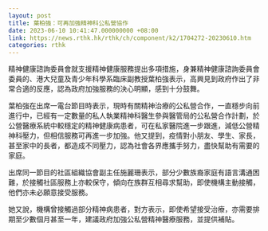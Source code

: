 ```yaml
---
layout: post
title: 葉柏強：可再加強精神科公私營協作
date: 2023-06-10 10:41:47.000000000 +08:00
link: https://news.rthk.hk/rthk/ch/component/k2/1704272-20230610.htm
categories: rthk
---
```


精神健康諮詢委員會就支援精神健康服務提出多項措施，身兼精神健康諮詢委員會委員的、港大兒童及青少年科學系臨床副教授葉柏強表示，高興見到政府作出了非常合適的反應，認為政府加強服務的決心明顯，感到十分鼓舞。

葉柏強在出席一電台節目時表示，現時有關精神治療的公私營合作，一直穩步向前進行中，已經有一定數量的私人執業精神科醫生參與醫管局的公私營合作計劃，於公營醫療系統中較穩定的精神健康病患者，可在私家醫院進一步跟進，減低公營精神科壓力，但相信服務可再進一步加強。他又提到，疫情對小朋友、學生、家長，甚至家中的長者，都造成不同壓力，認為社會各界應攜手努力，盡快幫助有需要的家庭。

出席同一節目的社區組織協會副主任施麗珊表示，部分少數族裔家庭有語言溝通困難，於接觸社區服務上亦較保守，傾向在族群互相尋求幫助，即使機構主動接觸，他們亦未必願意接受服務。

她又說，機構曾接觸過部分精神病患者，對方表示，即使希望接受治療，亦需要排期至少數個月甚至一年，建議政府加強公私營精神醫療服務，並提供補貼。
